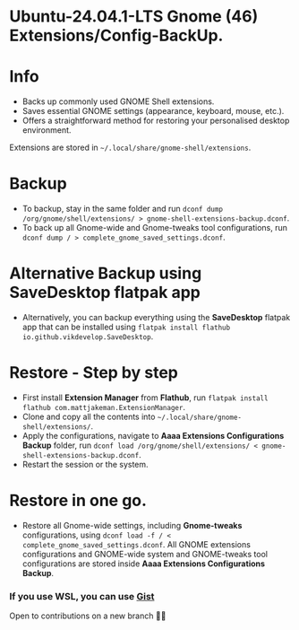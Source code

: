 # Ubuntu-24.04.1-LTS Gnome (46) Extensions/Config-BackUp.

# Info
* Backs up commonly used GNOME Shell extensions.
* Saves essential GNOME settings (appearance, keyboard, mouse, etc.).
* Offers a straightforward method for restoring your personalised desktop environment.

Extensions are stored in ```~/.local/share/gnome-shell/extensions```.

# Backup
- To backup, stay in the same folder and run `dconf dump /org/gnome/shell/extensions/ > gnome-shell-extensions-backup.dconf`.
- To back up all Gnome-wide and Gnome-tweaks tool configurations, run `dconf dump / > complete_gnome_saved_settings.dconf`.

# Alternative Backup using SaveDesktop flatpak app
- Alternatively, you can backup everything using the **SaveDesktop** flatpak app that can be installed using `flatpak install flathub io.github.vikdevelop.SaveDesktop`. 

# Restore - Step by step
- First install **Extension Manager** from **Flathub**, run `flatpak install flathub com.mattjakeman.ExtensionManager`.
- Clone and copy all the contents into `~/.local/share/gnome-shell/extensions/`.
- Apply the configurations, navigate to **Aaaa Extensions Configurations Backup** folder, run `dconf load /org/gnome/shell/extensions/ < gnome-shell-extensions-backup.dconf`.
- Restart the session or the system.

# Restore in one go.
- Restore all Gnome-wide settings, including **Gnome-tweaks** configurations, using `dconf load -f / < complete_gnome_saved_settings.dconf`. All GNOME extensions configurations and GNOME-wide system and GNOME-tweaks tool configurations are stored inside **Aaaa Extensions Configurations Backup**.


### If you use WSL, you can use [Gist](https://gist.github.com/prithvirajkshatriya/c97c5678ea81b2334dd8de6829ef6f96)

Open to contributions on a new branch 🤝🥂

